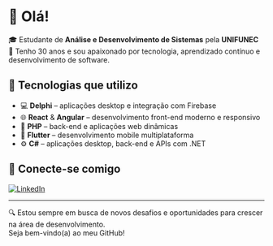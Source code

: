# 👋 Olá!

🎓 Estudante de **Análise e Desenvolvimento de Sistemas** pela **UNIFUNEC**  
🎂 Tenho 30 anos e sou apaixonado por tecnologia, aprendizado contínuo e desenvolvimento de software.

## 🚀 Tecnologias que utilizo

- 💻 **Delphi** – aplicações desktop e integração com Firebase  
- 🌐 **React** & **Angular** – desenvolvimento front-end moderno e responsivo  
- 🐘 **PHP** – back-end e aplicações web dinâmicas  
- 📱 **Flutter** – desenvolvimento mobile multiplataforma
- ⚙️ **C#** – aplicações desktop, back-end e APIs com .NET

## 💼 Conecte-se comigo

[![LinkedIn](https://img.shields.io/badge/-LinkedIn-0A66C2?style=for-the-badge&logo=linkedin&logoColor=white)](https://www.linkedin.com/in/vinicius-ribeiro-maschio-338890123/)

---

🔍 Estou sempre em busca de novos desafios e oportunidades para crescer na área de desenvolvimento.  
Seja bem-vindo(a) ao meu GitHub!
